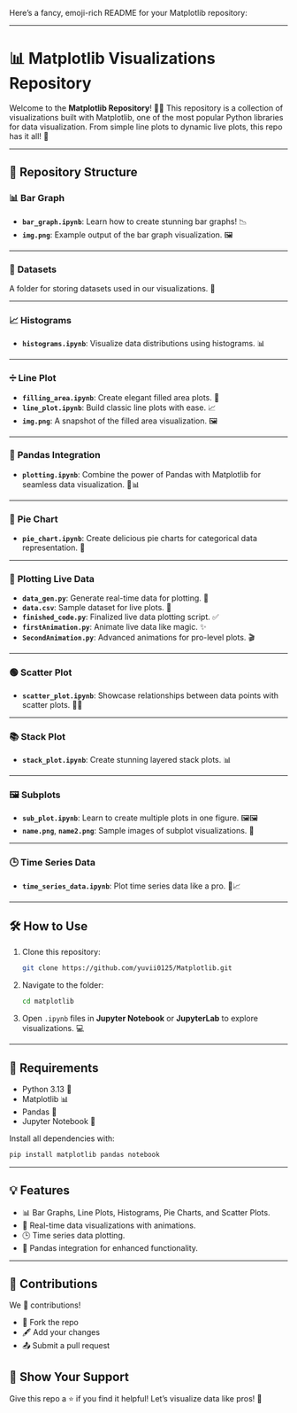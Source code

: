 Here’s a fancy, emoji-rich README for your Matplotlib repository:  

---

# 📊 Matplotlib Visualizations Repository  

Welcome to the **Matplotlib Repository**! 🎨✨ This repository is a collection of visualizations built with Matplotlib, one of the most popular Python libraries for data visualization. From simple line plots to dynamic live plots, this repo has it all! 🚀  

---

## 🌟 Repository Structure  

### 📊 **Bar Graph**  
- **`bar_graph.ipynb`**: Learn how to create stunning bar graphs! 📉  
- **`img.png`**: Example output of the bar graph visualization. 🖼️  

---

### 📂 **Datasets**  
A folder for storing datasets used in our visualizations. 📁  

---

### 📈 **Histograms**  
- **`histograms.ipynb`**: Visualize data distributions using histograms. 📊  

---

### ➗ **Line Plot**  
- **`filling_area.ipynb`**: Create elegant filled area plots. 🌈  
- **`line_plot.ipynb`**: Build classic line plots with ease. 📈  
- **`img.png`**: A snapshot of the filled area visualization. 🖼️  

---

### 🐼 **Pandas Integration**  
- **`plotting.ipynb`**: Combine the power of Pandas with Matplotlib for seamless data visualization. 🐼📊  

---

### 🍕 **Pie Chart**  
- **`pie_chart.ipynb`**: Create delicious pie charts for categorical data representation. 🍰  

---

### 🎥 **Plotting Live Data**  
- **`data_gen.py`**: Generate real-time data for plotting. 🔄  
- **`data.csv`**: Sample dataset for live plots. 📜  
- **`finished_code.py`**: Finalized live data plotting script. ✅  
- **`firstAnimation.py`**: Animate live data like magic. ✨  
- **`SecondAnimation.py`**: Advanced animations for pro-level plots. 🎬  

---

### 🟢 **Scatter Plot**  
- **`scatter_plot.ipynb`**: Showcase relationships between data points with scatter plots. 🔵🔴  

---

### 📚 **Stack Plot**  
- **`stack_plot.ipynb`**: Create stunning layered stack plots. 📊  

---

### 🖼️ **Subplots**  
- **`sub_plot.ipynb`**: Learn to create multiple plots in one figure. 🖼️🖼️  
- **`name.png`**, **`name2.png`**: Sample images of subplot visualizations. 🌟  

---

### 🕒 **Time Series Data**  
- **`time_series_data.ipynb`**: Plot time series data like a pro. 📅📈  

---

## 🛠️ How to Use  

1. Clone this repository:  
   ```bash  
   git clone https://github.com/yuvii0125/Matplotlib.git  
   ```  
2. Navigate to the folder:  
   ```bash  
   cd matplotlib  
   ```  
3. Open `.ipynb` files in **Jupyter Notebook** or **JupyterLab** to explore visualizations. 💻  

---

## 🧰 Requirements  
- Python 3.13 🐍  
- Matplotlib 📊  
- Pandas 🐼  
- Jupyter Notebook 📓  

Install all dependencies with:  
```bash  
pip install matplotlib pandas notebook  
```  

---

## 💡 Features  
- 📊 Bar Graphs, Line Plots, Histograms, Pie Charts, and Scatter Plots.  
- 🔄 Real-time data visualizations with animations.  
- 🕒 Time series data plotting.  
- 🐼 Pandas integration for enhanced functionality.  

---

## 💌 Contributions  

We 💖 contributions!  
- 🌟 Fork the repo  
- 🖋️ Add your changes  
- 📤 Submit a pull request  


## 🌟 Show Your Support  

Give this repo a ⭐ if you find it helpful! Let’s visualize data like pros! 🚀  

